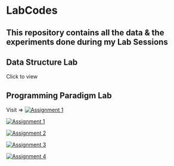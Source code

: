 # LabCodes
## This repository contains all the data & the experiments done during my Lab Sessions

## Data Structure Lab
 Click to view

## Programming Paradigm Lab
Visit => [![Assignment 1](https://img.shields.io/badge/Open-Assignment%201-blue)](OnkarPPL/)

[![Assignment 1](https://img.shields.io/badge/Open-Assignment%201-blue)](OnkarPPL/Assignment1.md)

[![Assignment 2](https://img.shields.io/badge/Open-Assignment%202-blue)](OnkarPPL/Assignment2.md)

[![Assignment 3](https://img.shields.io/badge/Open-Assignment%203-blue)](OnkarPPL/Assignment3.md)

[![Assignment 4](https://img.shields.io/badge/Open-Assignment%204-blue)](OnkarPPL/Assignment4.md)
